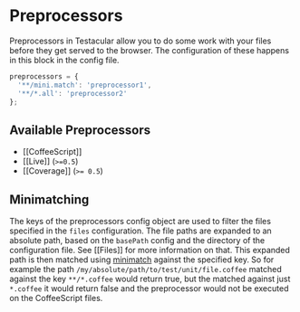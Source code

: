 # Preprocessors
Preprocessors in Testacular allow you to do some work with your files before
they get served to the browser. The configuration of these happens in this block
in the config file.

```javascript
preprocessors = {
  '**/mini.match': 'preprocessor1',
  '**/*.all': 'preprocessor2'
};
```

## Available Preprocessors
* [[CoffeeScript]]
* [[Live]] (`>=0.5`)
* [[Coverage]] (`>= 0.5`)

## Minimatching
The keys of the preprocessors config object are used to filter the files specified in
the `files` configuration. The file paths are expanded to an absolute path, based on 
the `basePath` config and the directory of the configuration file. See [[Files]] for more
information on that. 
This expanded path is then matched using [minimatch](https://github.com/isaacs/minimatch)
against the specified key.
So for example the path `/my/absolute/path/to/test/unit/file.coffee` matched against
the key `**/*.coffee` would return true, but the matched against just `*.coffee` it would
return false and the preprocessor would not be executed on the CoffeeScript files.



